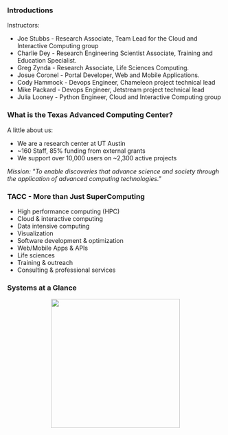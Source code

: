 ### Introductions

Instructors:

  * Joe Stubbs - Research Associate, Team Lead for the Cloud and Interactive Computing group
  * Charlie Dey - Research Engineering Scientist Associate, Training and Education Specialist.
  * Greg Zynda - Research Associate, Life Sciences Computing.
  * Josue Coronel - Portal Developer, Web and Mobile Applications.
  * Cody Hammock - Devops Engineer, Chameleon project technical lead
  * Mike Packard - Devops Engineer, Jetstream project technical lead
  * Julia Looney - Python Engineer, Cloud and Interactive Computing group


### What is the Texas Advanced Computing Center?

A little about us:

 * We are a research center at UT Austin
 * ~160 Staff, 85% funding from external grants
 * We support over 10,000 users on ~2,300 active projects

*Mission: "To enable discoveries that advance science and society through the application of advanced computing technologies."*


### TACC - More than Just SuperComputing

  * High performance computing (HPC)
  * Cloud & interactive computing 
  * Data intensive computing
  * Visualization
  * Software development & optimization
  * Web/Mobile Apps & APIs
  * Life sciences 
  * Training & outreach
  * Consulting & professional services


### Systems at a Glance


<center><img src="../../resources/machines.png" style="height:300px;"></center>
